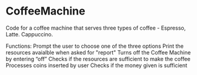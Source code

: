 # CoffeeMachine
Code for a coffee machine that serves three types of coffee - Espresso, Latte. Cappuccino.

Functions:
Prompt the user to choose one of the three options
Print the resources avaialble when asked for "report"
Turns off the Coffee Machine by entering “off”
Checks if the resources are sufficient to make the coffee
Processes coins inserted by user
Checks if the money given is sufficient
